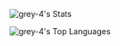 ![grey-4's Stats](https://github-readme-stats.vercel.app/api?username=grey-4&theme=gruvbox&show_icons=true&hide_border=true&count_private=true)

![grey-4's Top Languages](https://github-readme-stats.vercel.app/api/top-langs/?username=grey-4&theme=gruvbox&show_icons=true&hide_border=true&layout=compact)
